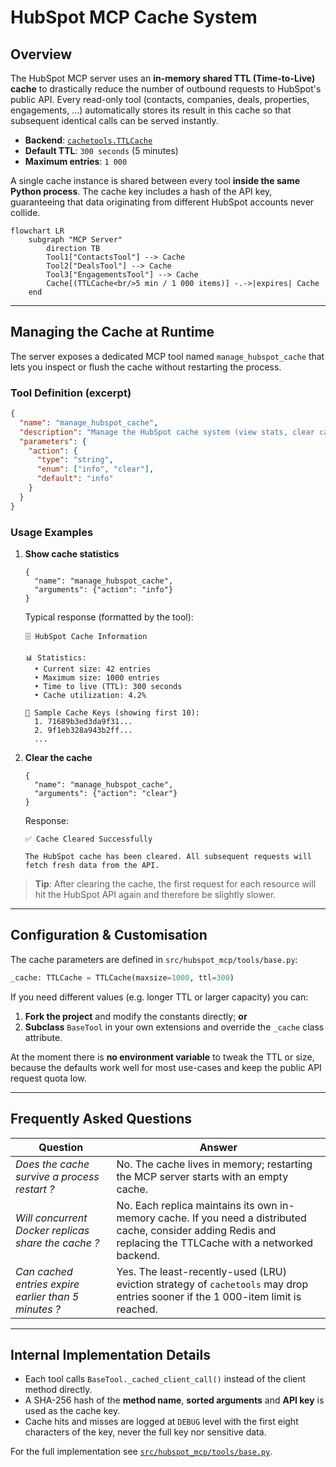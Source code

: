 # HubSpot MCP Cache System

## Overview

The HubSpot MCP server uses an **in-memory shared TTL (Time-to-Live) cache** to drastically reduce the number of outbound requests to HubSpot's public API.  Every read-only tool (contacts, companies, deals, properties, engagements, …) automatically stores its result in this cache so that subsequent identical calls can be served instantly.

* **Backend**: [`cachetools.TTLCache`](https://cachetools.readthedocs.io/)
* **Default TTL**: `300 seconds` (5 minutes)
* **Maximum entries**: `1 000`

A single cache instance is shared between every tool **inside the same Python process**.  The cache key includes a hash of the API key, guaranteeing that data originating from different HubSpot accounts never collide.

```mermaid
flowchart LR
    subgraph "MCP Server"
        direction TB
        Tool1["ContactsTool"] --> Cache
        Tool2["DealsTool"] --> Cache
        Tool3["EngagementsTool"] --> Cache
        Cache[(TTLCache<br/>5 min / 1 000 items)] -.->|expires| Cache
    end
```

---

## Managing the Cache at Runtime

The server exposes a dedicated MCP tool named `manage_hubspot_cache` that lets you inspect or flush the cache without restarting the process.

### Tool Definition (excerpt)

```json
{
  "name": "manage_hubspot_cache",
  "description": "Manage the HubSpot cache system (view stats, clear cache)",
  "parameters": {
    "action": {
      "type": "string",
      "enum": ["info", "clear"],
      "default": "info"
    }
  }
}
```

### Usage Examples

1. **Show cache statistics**

   ```jsonc
   {
     "name": "manage_hubspot_cache",
     "arguments": {"action": "info"}
   }
   ```

   Typical response (formatted by the tool):

   ```text
   🗄️ HubSpot Cache Information

   📊 Statistics:
     • Current size: 42 entries
     • Maximum size: 1000 entries
     • Time to live (TTL): 300 seconds
     • Cache utilization: 4.2%

   🔑 Sample Cache Keys (showing first 10):
     1. 71689b3ed3da9f31...
     2. 9f1eb328a943b2ff...
     ...
   ```

2. **Clear the cache**

   ```jsonc
   {
     "name": "manage_hubspot_cache",
     "arguments": {"action": "clear"}
   }
   ```

   Response:

   ```text
   ✅ Cache Cleared Successfully

   The HubSpot cache has been cleared. All subsequent requests will fetch fresh data from the API.
   ```

> **Tip**: After clearing the cache, the first request for each resource will hit the HubSpot API again and therefore be slightly slower.

---

## Configuration & Customisation

The cache parameters are defined in `src/hubspot_mcp/tools/base.py`:

```python
_cache: TTLCache = TTLCache(maxsize=1000, ttl=300)
```

If you need different values (e.g. longer TTL or larger capacity) you can:

1. **Fork the project** and modify the constants directly; **or**
2. **Subclass** `BaseTool` in your own extensions and override the `_cache` class attribute.

At the moment there is **no environment variable** to tweak the TTL or size, because the defaults work well for most use-cases and keep the public API request quota low.

---

## Frequently Asked Questions

| Question | Answer |
|----------|--------|
| *Does the cache survive a process restart ?* | No. The cache lives in memory; restarting the MCP server starts with an empty cache. |
| *Will concurrent Docker replicas share the cache ?* | No. Each replica maintains its own in-memory cache. If you need a distributed cache, consider adding Redis and replacing the TTLCache with a networked backend. |
| *Can cached entries expire earlier than 5 minutes ?* | Yes. The least-recently-used (LRU) eviction strategy of `cachetools` may drop entries sooner if the 1 000-item limit is reached. |

---

## Internal Implementation Details

* Each tool calls `BaseTool._cached_client_call()` instead of the client method directly.
* A SHA-256 hash of the **method name**, **sorted arguments** and **API key** is used as the cache key.
* Cache hits and misses are logged at `DEBUG` level with the first eight characters of the key, never the full key nor sensitive data.

For the full implementation see [`src/hubspot_mcp/tools/base.py`](../src/hubspot_mcp/tools/base.py).
